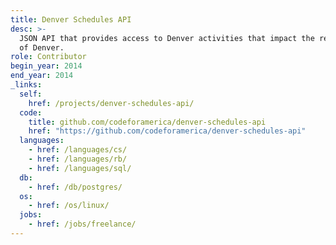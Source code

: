 ```yaml
---
title: Denver Schedules API
desc: >-
  JSON API that provides access to Denver activities that impact the residents
  of Denver.
role: Contributor
begin_year: 2014
end_year: 2014
_links:
  self:
    href: /projects/denver-schedules-api/
  code:
    title: github.com/codeforamerica/denver-schedules-api
    href: "https://github.com/codeforamerica/denver-schedules-api"
  languages:
    - href: /languages/cs/
    - href: /languages/rb/
    - href: /languages/sql/
  db:
    - href: /db/postgres/
  os:
    - href: /os/linux/
  jobs:
    - href: /jobs/freelance/
---
```

